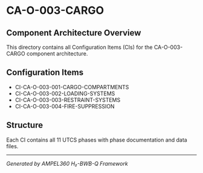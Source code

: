 # CA-O-003-CARGO

## Component Architecture Overview
This directory contains all Configuration Items (CIs) for the CA-O-003-CARGO component architecture.

## Configuration Items
- CI-CA-O-003-001-CARGO-COMPARTMENTS
- CI-CA-O-003-002-LOADING-SYSTEMS
- CI-CA-O-003-003-RESTRAINT-SYSTEMS
- CI-CA-O-003-004-FIRE-SUPPRESSION

## Structure
Each CI contains all 11 UTCS phases with phase documentation and data files.

---
*Generated by AMPEL360 H₂-BWB-Q Framework*
